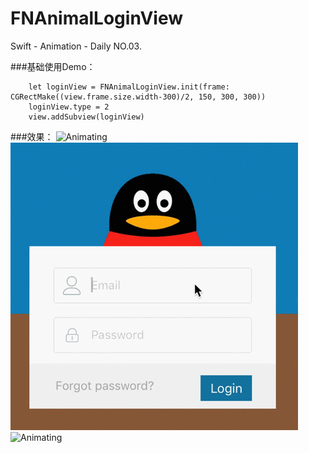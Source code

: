 # FNAnimalLoginView
Swift - Animation - Daily NO.03.

###基础使用Demo：

```
	let loginView = FNAnimalLoginView.init(frame: CGRectMake((view.frame.size.width-300)/2, 150, 300, 300))
	loginView.type = 2
	view.addSubview(loginView)
```

###效果：
![Animating](readme_images/gif0.gif)
![Animating](readme_images/gif1.gif)
![Animating](readme_images/gif2.gif)
